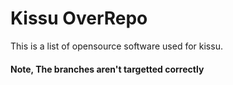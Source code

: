 # Kissu OverRepo

This is a list of opensource software used for kissu. <br/>
#### Note, The branches aren't targetted correctly
